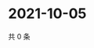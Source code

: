 # 2021-10-05

共 0 条

<!-- BEGIN WEIBO -->
<!-- 最后更新时间 Tue Oct 05 2021 18:11:47 GMT+0800 (China Standard Time) -->

<!-- END WEIBO -->
